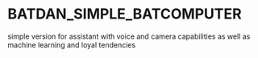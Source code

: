 # BATDAN_SIMPLE_BATCOMPUTER
simple version for assistant with voice and camera capabilities as well as machine learning and loyal tendencies
